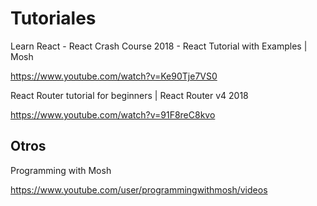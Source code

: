 # Tutoriales



Learn React - React Crash Course 2018 - React Tutorial with Examples | Mosh

https://www.youtube.com/watch?v=Ke90Tje7VS0



React Router tutorial for beginners | React Router v4 2018

https://www.youtube.com/watch?v=91F8reC8kvo













## Otros





Programming with Mosh 

https://www.youtube.com/user/programmingwithmosh/videos









